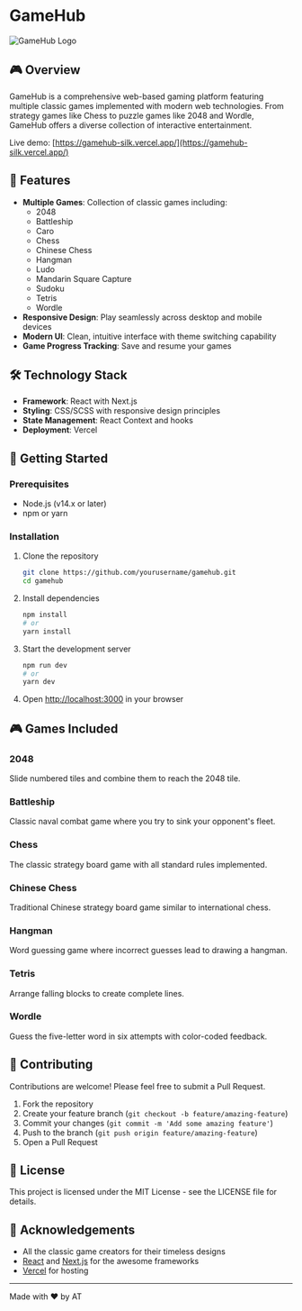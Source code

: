 # GameHub

![GameHub Logo](webgame/public/homescreen.jpg)

## 🎮 Overview

GameHub is a comprehensive web-based gaming platform featuring multiple classic games implemented with modern web technologies. From strategy games like Chess to puzzle games like 2048 and Wordle, GameHub offers a diverse collection of interactive entertainment.

Live demo: [https://gamehub-silk.vercel.app/](https://gamehub-silk.vercel.app/)

## 🎯 Features

-   **Multiple Games**: Collection of classic games including:
    -   2048
    -   Battleship
    -   Caro
    -   Chess
    -   Chinese Chess
    -   Hangman
    -   Ludo
    -   Mandarin Square Capture
    -   Sudoku
    -   Tetris
    -   Wordle
-   **Responsive Design**: Play seamlessly across desktop and mobile devices
-   **Modern UI**: Clean, intuitive interface with theme switching capability
-   **Game Progress Tracking**: Save and resume your games

## 🛠️ Technology Stack

-   **Framework**: React with Next.js
-   **Styling**: CSS/SCSS with responsive design principles
-   **State Management**: React Context and hooks
-   **Deployment**: Vercel

## 🚀 Getting Started

### Prerequisites

-   Node.js (v14.x or later)
-   npm or yarn

### Installation

1. Clone the repository

    ```bash
    git clone https://github.com/yourusername/gamehub.git
    cd gamehub
    ```

2. Install dependencies

    ```bash
    npm install
    # or
    yarn install
    ```

3. Start the development server

    ```bash
    npm run dev
    # or
    yarn dev
    ```

4. Open [http://localhost:3000](http://localhost:3000) in your browser

## 🎮 Games Included

### 2048

Slide numbered tiles and combine them to reach the 2048 tile.

### Battleship

Classic naval combat game where you try to sink your opponent's fleet.

### Chess

The classic strategy board game with all standard rules implemented.

### Chinese Chess

Traditional Chinese strategy board game similar to international chess.

### Hangman

Word guessing game where incorrect guesses lead to drawing a hangman.

### Tetris

Arrange falling blocks to create complete lines.

### Wordle

Guess the five-letter word in six attempts with color-coded feedback.

## 🤝 Contributing

Contributions are welcome! Please feel free to submit a Pull Request.

1. Fork the repository
2. Create your feature branch (`git checkout -b feature/amazing-feature`)
3. Commit your changes (`git commit -m 'Add some amazing feature'`)
4. Push to the branch (`git push origin feature/amazing-feature`)
5. Open a Pull Request

## 📝 License

This project is licensed under the MIT License - see the LICENSE file for details.

## 👏 Acknowledgements

-   All the classic game creators for their timeless designs
-   [React](https://reactjs.org/) and [Next.js](https://nextjs.org/) for the awesome frameworks
-   [Vercel](https://vercel.com/) for hosting

---

Made with ❤️ by AT
